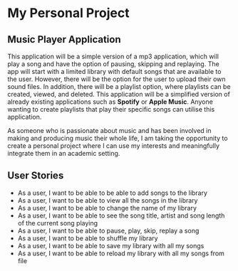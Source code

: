 # My Personal Project

## Music Player Application

This application will be a simple version of a mp3 application,
which will play a song and have the option of pausing, skipping and replaying.
The app will start with a limited library with default songs that are available to the user.
However, there will be the option for the user to upload their own sound files.
In addition, there will be a playlist option, where playlists can be created, viewed, and deleted. 
This application will be a simplified version of already existing applications such as **Spotify** or **Apple Music**.
Anyone wanting to create playlists that play their specific songs can utilise this application.

As someone who is passionate about music and has been involved in making and producing music their whole life, I am 
taking the opportunity to create a personal project where I can use my interests and meaningfully integrate them 
in an academic setting.


## User Stories
- As a user, I want to be able to be able to add songs to the library
- As a user, I want to be able to view all the songs in the library
- As a user, I want to be able to change the name of my library 
- As a user, I want to be able to see the song title, artist and song length of the current song playing
- As a user, I want to be able to pause, play, skip, replay a song
- As a user, I want to be able to shuffle my library
- As a user, I want to be able to save my library with all my songs 
- As a user, I want to be able to reload my library with all my songs from file
